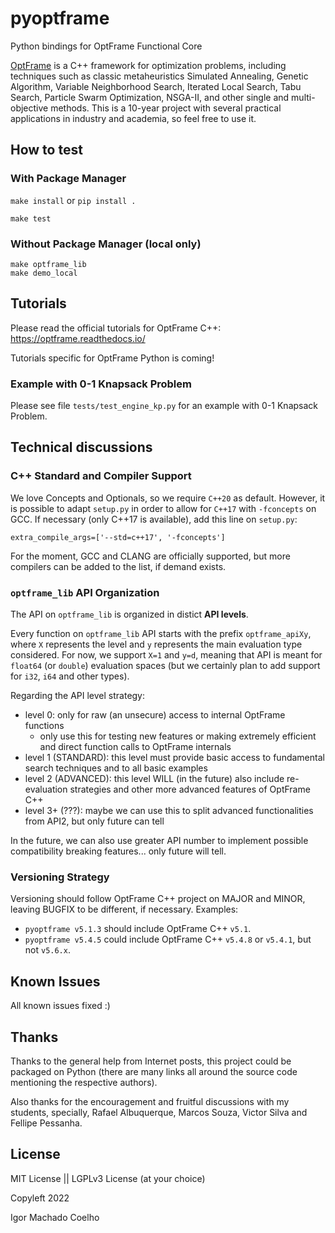 # pyoptframe
Python bindings for OptFrame Functional Core

[OptFrame](https://github.com/optframe/optframe) is a C++ framework for optimization problems, including techniques such as classic metaheuristics Simulated Annealing, Genetic Algorithm, 
Variable Neighborhood Search, Iterated Local Search, Tabu Search, Particle Swarm Optimization, NSGA-II, and other single and multi-objective methods.
This is a 10-year project with several practical applications in industry and academia, so feel free to use it.

## How to test

### With Package Manager

`make install` or `pip install .`

`make test`

### Without Package Manager (local only)

```
make optframe_lib
make demo_local
```


## Tutorials

Please read the official tutorials for OptFrame C++: https://optframe.readthedocs.io/

Tutorials specific for OptFrame Python is coming!

### Example with 0-1 Knapsack Problem

Please see file `tests/test_engine_kp.py` for an example with 0-1 Knapsack Problem.

## Technical discussions
### C++ Standard and Compiler Support

We love Concepts and Optionals, so we require `C++20` as default. 
However, it is possible to adapt `setup.py` in order to allow for `C++17` with `-fconcepts` on GCC. 
If necessary (only C++17 is available), add this line on `setup.py`:

```
extra_compile_args=['--std=c++17', '-fconcepts']
```

For the moment, GCC and CLANG are officially supported, but more compilers can be added to the list, if demand exists.


### `optframe_lib` API Organization

The API on `optframe_lib` is organized in distict **API levels**.

Every function on `optframe_lib` API starts with the prefix `optframe_apiXy`, where
`X` represents the level and `y` represents the main evaluation type considered.
For now, we support `X=1` and `y=d`, meaning that API is meant for `float64` (or `double`) evaluation
spaces (but we certainly plan to add support for `i32`, `i64` and other types).

Regarding the API level strategy:

- level 0: only for raw (an unsecure) access to internal OptFrame functions
   * only use this for testing new features or making extremely efficient and direct function calls to OptFrame internals
- level 1 (STANDARD): this level must provide basic access to fundamental search techniques
and to all basic examples
- level 2 (ADVANCED): this level WILL (in the future) also include re-evaluation strategies and other more advanced features of OptFrame C++
- level 3+ (???): maybe we can use this to split advanced functionalities from API2, but only future can tell

In the future, we can also use greater API number to implement possible compatibility breaking features... only future will tell.

### Versioning Strategy

Versioning should follow OptFrame C++ project on MAJOR and MINOR, leaving BUGFIX to be different, if necessary. Examples: 

- `pyoptframe v5.1.3` should include OptFrame C++ `v5.1`.
- `pyoptframe v5.4.5` could include OptFrame C++ `v5.4.8` or `v5.4.1`, but not `v5.6.x`.


## Known Issues

All known issues fixed :)

## Thanks

Thanks to the general help from Internet posts, this project could be packaged on Python (there are many links all around the source code mentioning the respective authors).

Also thanks for the encouragement and fruitful discussions with my students, specially, Rafael Albuquerque, Marcos Souza, Victor Silva and Fellipe Pessanha.

## License

MIT License || LGPLv3 License  (at your choice)

Copyleft 2022

Igor Machado Coelho

